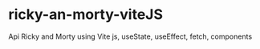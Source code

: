 # ricky-an-morty-viteJS
Api Ricky and Morty using Vite js,  useState, useEffect, fetch, components

